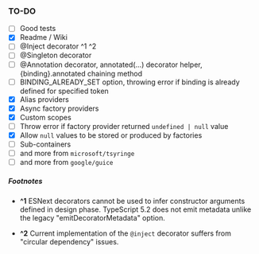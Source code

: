 ### TO-DO

- [ ] Good tests
- [X] Readme / Wiki
- [ ] @Inject decorator ^1 ^2
- [ ] @Singleton decorator
- [ ] @Annotation decorator, annotated(...) decorator helper, {binding}.annotated chaining method
- [ ] BINDING_ALREADY_SET option, throwing error if binding is already defined for specified token
- [X] Alias providers
- [X] Async factory providers
- [X] Custom scopes
- [ ] Throw error if factory provider returned `undefined | null` value
- [X] Allow `null` values to be stored or produced by factories
- [ ] Sub-containers
- [ ] and more from `microsoft/tsyringe`
- [ ] and more from `google/guice`

##### Footnotes

- **^1** ESNext decorators cannot be used to infer constructor arguments defined in design phase.
  TypeScript 5.2 does not emit metadata unlike the legacy "emitDecoratorMetadata" option.

- **^2** Current implementation of the `@inject` decorator suffers from "circular dependency" issues.

